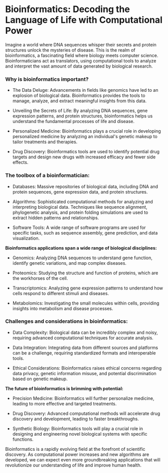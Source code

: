 # Bioinformatics: Decoding the Language of Life with Computational Power

Imagine a world where DNA sequences whisper their secrets and protein structures unlock the mysteries of disease. This is the realm of bioinformatics, a fascinating field where biology meets computer science. Bioinformaticians act as translators, using computational tools to analyze and interpret the vast amount of data generated by biological research.



### Why is bioinformatics important?



- The Data Deluge: Advancements in fields like genomics have led to an explosion of biological data. Bioinformatics provides the tools to manage, analyze, and extract meaningful insights from this data.

- Unveiling the Secrets of Life: By analyzing DNA sequences, gene expression patterns, and protein structures, bioinformatics helps us understand the fundamental processes of life and disease.

- Personalized Medicine: Bioinformatics plays a crucial role in developing personalized medicine by analyzing an individual's genetic makeup to tailor treatments and therapies.

- Drug Discovery: Bioinformatics tools are used to identify potential drug targets and design new drugs with increased efficacy and fewer side effects.

### The toolbox of a bioinformatician:

- Databases: Massive repositories of biological data, including DNA and protein sequences, gene expression data, and protein structures.

- Algorithms: Sophisticated computational methods for analyzing and interpreting biological data. Techniques like sequence alignment, phylogenetic analysis, and protein folding simulations are used to extract hidden patterns and relationships.

- Software Tools: A wide range of software programs are used for specific tasks, such as sequence assembly, gene prediction, and data visualization.

**Bioinformatics applications span a wide range of biological disciplines:**



- Genomics: Analyzing DNA sequences to understand gene function, identify genetic variations, and map complex diseases.

- Proteomics: Studying the structure and function of proteins, which are the workhorses of the cell.

- Transcriptomics: Analyzing gene expression patterns to understand how cells respond to different stimuli and diseases.

- Metabolomics: Investigating the small molecules within cells, providing insights into metabolism and disease processes.

### Challenges and considerations in bioinformatics:



- Data Complexity: Biological data can be incredibly complex and noisy, requiring advanced computational techniques for accurate analysis.

- Data Integration: Integrating data from different sources and platforms can be a challenge, requiring standardized formats and interoperable tools.

- Ethical Considerations: Bioinformatics raises ethical concerns regarding data privacy, genetic information misuse, and potential discrimination based on genetic makeup.

**The future of bioinformatics is brimming with potential:**

- Precision Medicine: Bioinformatics will further personalize medicine, leading to more effective and targeted treatments.

- Drug Discovery: Advanced computational methods will accelerate drug discovery and development, leading to faster breakthroughs.

- Synthetic Biology: Bioinformatics tools will play a crucial role in designing and engineering novel biological systems with specific functions.

Bioinformatics is a rapidly evolving field at the forefront of scientific discovery. As computational power increases and new algorithms are developed, we can expect even more groundbreaking applications that will revolutionize our understanding of life and improve human health.